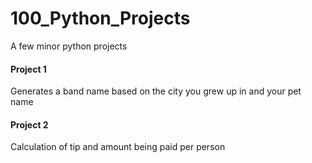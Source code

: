 # 100_Python_Projects
A few minor python projects 

#### Project 1
Generates a band name based on the city you grew up in and your pet name

#### Project 2
Calculation of tip and amount being paid per person
